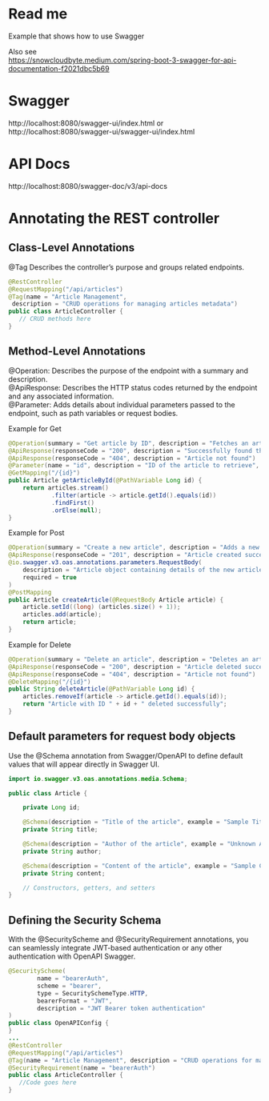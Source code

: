 # Read me

Example that shows how to use Swagger

Also see  
https://snowcloudbyte.medium.com/spring-boot-3-swagger-for-api-documentation-f2021dbc5b69

# Swagger

http://localhost:8080/swagger-ui/index.html
or
http://localhost:8080/swagger-ui/swagger-ui/index.html

# API Docs

http://localhost:8080/swagger-doc/v3/api-docs

# Annotating the REST controller
## Class-Level Annotations
 @Tag
 Describes the controller’s purpose and groups related endpoints.
 ```java
@RestController
@RequestMapping("/api/articles")
@Tag(name = "Article Management", 
  description = "CRUD operations for managing articles metadata")
public class ArticleController {
    // CRUD methods here
}
```

## Method-Level Annotations
@Operation: Describes the purpose of the endpoint with a summary and description.  
@ApiResponse: Describes the HTTP status codes returned by the endpoint and any associated information.  
@Parameter: Adds details about individual parameters passed to the endpoint, such as path variables or request bodies.

Example for Get
```java
@Operation(summary = "Get article by ID", description = "Fetches an article by its ID")
@ApiResponse(responseCode = "200", description = "Successfully found the article")
@ApiResponse(responseCode = "404", description = "Article not found")
@Parameter(name = "id", description = "ID of the article to retrieve", required = true)
@GetMapping("/{id}")
public Article getArticleById(@PathVariable Long id) {
    return articles.stream()
            .filter(article -> article.getId().equals(id))
            .findFirst()
            .orElse(null);
}
```

Example for Post
```java
@Operation(summary = "Create a new article", description = "Adds a new article to the list")
@ApiResponse(responseCode = "201", description = "Article created successfully")
@io.swagger.v3.oas.annotations.parameters.RequestBody(
    description = "Article object containing details of the new article",
    required = true
)
@PostMapping
public Article createArticle(@RequestBody Article article) {
    article.setId((long) (articles.size() + 1));
    articles.add(article);
    return article;
}
```

Example for Delete
```java
@Operation(summary = "Delete an article", description = "Deletes an article by its ID")
@ApiResponse(responseCode = "200", description = "Article deleted successfully")
@ApiResponse(responseCode = "404", description = "Article not found")
@DeleteMapping("/{id}")
public String deleteArticle(@PathVariable Long id) {
    articles.removeIf(article -> article.getId().equals(id));
    return "Article with ID " + id + " deleted successfully";
}
```

## Default parameters for request body objects
Use the @Schema annotation from Swagger/OpenAPI to define default values that will appear directly in Swagger UI. 
```java
import io.swagger.v3.oas.annotations.media.Schema;

public class Article {

    private Long id;

    @Schema(description = "Title of the article", example = "Sample Title")
    private String title;

    @Schema(description = "Author of the article", example = "Unknown Author")
    private String author;

    @Schema(description = "Content of the article", example = "Sample Content")
    private String content;

    // Constructors, getters, and setters
}
```

## Defining the Security Schema
With the @SecurityScheme and @SecurityRequirement annotations, you can seamlessly integrate JWT-based authentication or any other authentication with OpenAPI Swagger.  
```java
@SecurityScheme(
        name = "bearerAuth",
        scheme = "bearer",
        type = SecuritySchemeType.HTTP,
        bearerFormat = "JWT",
        description = "JWT Bearer token authentication"
)
public class OpenAPIConfig {
}
...
@RestController
@RequestMapping("/api/articles")
@Tag(name = "Article Management", description = "CRUD operations for managing articles metadata")
@SecurityRequirement(name = "bearerAuth")
public class ArticleController {
   //Code goes here
}
```

